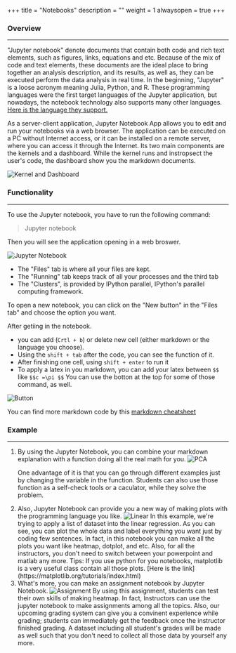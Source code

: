 +++
title = "Notebooks"
description = ""
weight = 1
alwaysopen = true
+++


### Overview 

---

"Jupyter notebook" denote documents that contain both code and rich text elements, such as figures, links, equations and etc. Because of the mix of code and text elements, these documents are the ideal place to bring together an analysis description, and its results, as well as, they can be executed perform the data analysis in real time. In the beginning, "Jupyter" is a loose acronym meaning Julia, Python, and R. These programming languages were the first target languages of the Jupyter application, but nowadays, the notebook technology also supports many other languages. [Here is the language they support.](https://github.com/jupyter/jupyter/wiki/Jupyter-kernels)

As a server-client application, Jupyter Notebook App allows you to edit and run your notebooks via a web browser. The application can be executed on a PC without Internet access, or it can be installed on a remote server, where you can access it through the Internet.
Its two main components are the kernels and a dashboard. While the kernel runs and instropsect the user's code, the dashboard show you the markdown documents.

<img src="/images/K_D.png" alt="Kernel and Dashboard">

### Functionality 

---
To use the Jupyter notebook, you have to run the following command:
> Jupyter notebook

Then you will see the application opening in a web broswer.

<img src="/images/Jupyter.png" alt="Jupyter Notebook">

* The "Files" tab is where all your files are kept.
* The "Running" tab keeps track of all your processes and the third tab
* The "Clusters", is provided by IPython parallel, IPython's parallel computing framework. 

To open a new notebook, you can click on the "New button" in the "Files tab" and choose the option you want.

After getiing in the notebook. 
* you can add (`Crtl + b`) or delete new cell (either markdown or the language you choose).
* Using the `shift + tab` after the code, you can see the function of it.
* After finishing one cell, using `shift + enter` to run it
* To apply a latex in you markdown, you can add your latex between `$$` like `$$c =\pi $$`
You can use the botton at the top for some of those command, as well.

<img src="/images/button.png" alt="Button">

You can find more markdown code by this [markdown cheatsheet](https://github.com/jupyter/jupyter/wiki/Jupyter-kernels) 


### Example

---
<ol>
	<li>
 By using the Jupyter Notebook, you can combine your markdown explanation with a function doing all the real math for you.
<img src="/images/PCA.png" alt="PCA">

One advantage of it is that you can go through different examples just by changing the variable in the function. Students can also use those function as a self-check tools or a caculator, while they solve the problem.
</li>
<li>
 Also, Jupyter Notebook can provide you a new way of making plots with the programming language you like.

<img src="/images/linear.png" alt="Linear">
In this example, we're trying to apply a list of dataset into the linear regression. As you can see, you can plot the whole data and label everything you want just by coding few sentences. In fact, in this notebook you can make all the plots you want like heatmap, dotplot, and etc. Also, for all the instructors, you don't need to switch between your powerpoint and matlab any more.
Tips: If you use python for you notebooks, matplotlib is a very useful class contain all those plots. [Here is the link](https://matplotlib.org/tutorials/index.html)
</li>
<li>
 What's more, you can make an assignment notebook by Jupyter Notebook.

<img src="/images/assignment.png" alt="Assignment">
By using this assignment, students can test their own skills of making heatmap. In fact, Instructors can use the jupyter notebook to make assignments among all the topics. Also, our upcoming grading system can give you a convinent experience while grading; students can immediately get the feedback once the instructor finished grading. A dataset including all student's grades will be made as well such that you don't need to collect all those data by yourself any more.
</li>
</ol?>